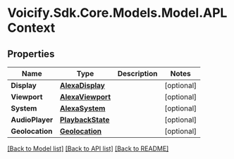 # Voicify.Sdk.Core.Models.Model.APLContext
## Properties

Name | Type | Description | Notes
------------ | ------------- | ------------- | -------------
**Display** | [**AlexaDisplay**](AlexaDisplay.md) |  | [optional] 
**Viewport** | [**AlexaViewport**](AlexaViewport.md) |  | [optional] 
**System** | [**AlexaSystem**](AlexaSystem.md) |  | [optional] 
**AudioPlayer** | [**PlaybackState**](PlaybackState.md) |  | [optional] 
**Geolocation** | [**Geolocation**](Geolocation.md) |  | [optional] 

[[Back to Model list]](../README.md#documentation-for-models) [[Back to API list]](../README.md#documentation-for-api-endpoints) [[Back to README]](../README.md)

